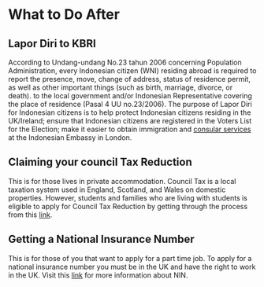 # What to Do After
## Lapor Diri to KBRI 
According to Undang-undang No.23 tahun 2006 concerning Population Administration, every Indonesian citizen (WNI) residing abroad is required to report the presence, move, change of address, status of residence permit, as well as other important things (such as birth, marriage, divorce, or death). to the local government and/or Indonesian Representative covering the place of residence (Pasal 4 UU no.23/2006). The purpose of Lapor Diri for Indonesian citizens is to help protect Indonesian citizens residing in the UK/Ireland; ensure that Indonesian citizens are registered in the Voters List for the Election; make it easier to obtain immigration and [consular services](https://consular.indonesianembassy.org.uk/laporonline/) at the Indonesian Embassy in London.

## Claiming your council Tax Reduction 
This is for those lives in private accommodation. Council Tax is a local taxation system used in England, Scotland, and Wales on domestic properties. However, students and families who are living with students is eligible to apply for Council Tax Reduction by getting through the process from this [link](https://www.manchester.gov.uk/info/500334/students/5783/money_off_council_tax_for_students_and_people_who_live_with_students).   


## Getting a National Insurance Number  
This is for those of you that want to apply for a part time job. To apply for a national insurance number you must be in the UK and have the right to work in the UK.  Visit this [link](https://www.gov.uk/apply-national-insurance-number) for more information about NIN.  
